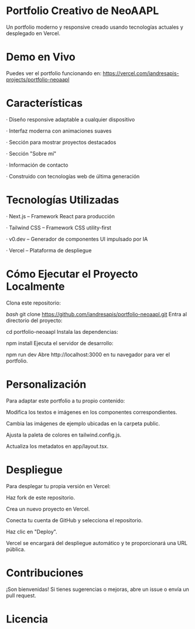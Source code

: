 # Portfolio Creativo de NeoAAPL
Un portfolio moderno y responsive creado usando tecnologías actuales y desplegado en Vercel.

# Demo en Vivo
Puedes ver el portfolio funcionando en: https://vercel.com/iandresapis-projects/portfolio-neoaapl

# Características
· Diseño responsive adaptable a cualquier dispositivo

· Interfaz moderna con animaciones suaves

· Sección para mostrar proyectos destacados

· Sección "Sobre mí"

· Información de contacto

· Construido con tecnologías web de última generación


# Tecnologías Utilizadas
· Next.js – Framework React para producción

· Tailwind CSS – Framework CSS utility-first

· v0.dev – Generador de componentes UI impulsado por IA

· Vercel – Plataforma de despliegue


# Cómo Ejecutar el Proyecto Localmente
Clona este repositorio:

*bash*
git clone https://github.com/iandresapis/portfolio-neoaapl.git
Entra al directorio del proyecto:

cd portfolio-neoaapl
Instala las dependencias:

npm install
Ejecuta el servidor de desarrollo:

npm run dev
Abre http://localhost:3000 en tu navegador para ver el portfolio.

# Personalización
Para adaptar este portfolio a tu propio contenido:

Modifica los textos e imágenes en los componentes correspondientes.

Cambia las imágenes de ejemplo ubicadas en la carpeta public.

Ajusta la paleta de colores en tailwind.config.js.

Actualiza los metadatos en app/layout.tsx.

# Despliegue
Para desplegar tu propia versión en Vercel:

Haz fork de este repositorio.

Crea un nuevo proyecto en Vercel.

Conecta tu cuenta de GitHub y selecciona el repositorio.

Haz clic en "Deploy".

Vercel se encargará del despliegue automático y te proporcionará una URL pública.

# Contribuciones
¡Son bienvenidas! Si tienes sugerencias o mejoras, abre un issue o envía un pull request.

# Licencia
